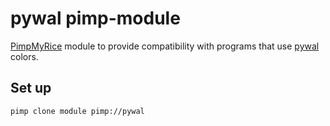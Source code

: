 # pywal pimp-module

[PimpMyRice](https://github.com/daddodev/pimpmyrice) module to provide compatibility with programs that use [pywal](https://alacritty.org) colors.

## Set up

```bash
pimp clone module pimp://pywal
```
